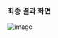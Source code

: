 ### **최종 결과 화면** ###

![image](https://github.com/user-attachments/assets/ab54ab25-c489-4ff0-ab9d-1126a336a53f)

